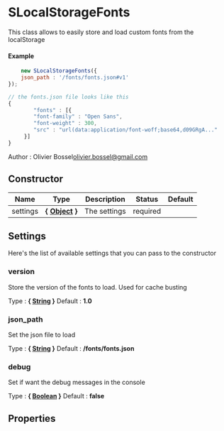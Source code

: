 
# SLocalStorageFonts
This class allows to easily store and load custom fonts from the localStorage

#### Example
```js
	new SLocalStorageFonts({
 	json_path : '/fonts/fonts.json#v1'
});

// the fonts.json file looks like this
{
		"fonts" : [{
  		"font-family" : "Open Sans",
    	"font-weight" : 300,
     	"src" : "url(data:application/font-woff;base64,d09GRgA..."
     }]
}

```
Author : Olivier Bossel<olivier.bossel@gmail.com>
## Constructor

Name  |  Type  |  Description  |  Status  |  Default
------------  |  ------------  |  ------------  |  ------------  |  ------------
settings  |  **{ <a class="link" href="https://developer.mozilla.org/fr/docs/Web/JavaScript/Reference/Objets_globaux/Object" target="_blank" title="Object">Object</a> }**  |  The settings  |  required  |


## Settings

Here's the list of available settings that you can pass to the constructor

### version

Store the version of the fonts to load.
Used for cache busting

Type : **{ <a class="link" href="https://developer.mozilla.org/fr/docs/Web/JavaScript/Reference/Objets_globaux/String" target="_blank" title="String">String</a> }**
Default : **1.0**

### json_path

Set the json file to load

Type : **{ <a class="link" href="https://developer.mozilla.org/fr/docs/Web/JavaScript/Reference/Objets_globaux/String" target="_blank" title="String">String</a> }**
Default : **/fonts/fonts.json**

### debug

Set if want the debug messages in the console

Type : **{ <a class="link" href="https://developer.mozilla.org/fr/docs/Web/JavaScript/Reference/Objets_globaux/Boolean" target="_blank" title="Boolean">Boolean</a> }**
Default : **false**

## Properties




